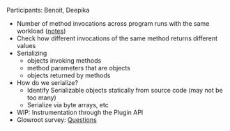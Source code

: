 Participants: Benoit, Deepika

- Number of method invocations across program runs with the same workload ([notes](https://github.com/Deee92/journal/blob/master/notes/transaction-counts.md))
- Check how different invocations of the same method returns different values
- Serializing
  - objects invoking methods
  - method parameters that are objects
  - objects returned by methods
- How do we serialize?
  - Identify Serializable objects statically from source code (may not be too many)
  - Serialize via byte arrays, etc
- WIP: Instrumentation through the Plugin API 
- Glowroot survey: [Questions](https://docs.google.com/document/d/1JWN_BOBvKuUCaRCP8cau5g-9Rg-Its7nd5Xev0cLwFM/edit?usp=sharing)

